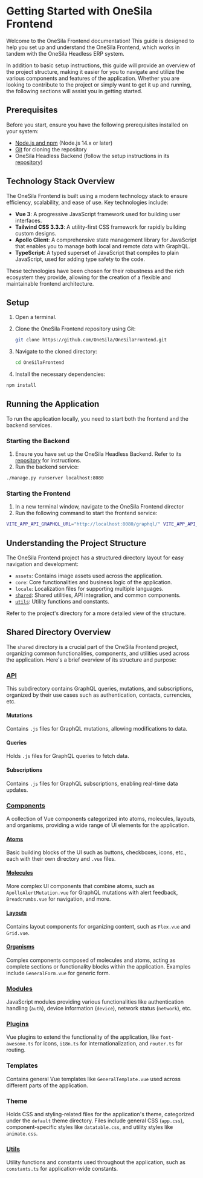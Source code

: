# Getting Started with OneSila Frontend

Welcome to the OneSila Frontend documentation! This guide is designed to help you set up and understand the OneSila Frontend, which works in tandem with the OneSila Headless ERP system. 

In addition to basic setup instructions, this guide will provide an overview of the project structure, making it easier for you to navigate and utilize the various components and features of the application. Whether you are looking to contribute to the project or simply want to get it up and running, the following sections will assist you in getting started.

## Prerequisites

Before you start, ensure you have the following prerequisites installed on your system:

- [Node.js and npm](https://nodejs.org/en/download/) (Node.js 14.x or later)
- [Git](https://git-scm.com/downloads) for cloning the repository
- OneSila Headless Backend (follow the setup instructions in its [repository](https://github.com/OneSila/OneSilaHeadless))

## Technology Stack Overview

The OneSila Frontend is built using a modern technology stack to ensure efficiency, scalability, and ease of use. Key technologies include:

- **Vue 3**: A progressive JavaScript framework used for building user interfaces.
- **Tailwind CSS 3.3.3**: A utility-first CSS framework for rapidly building custom designs.
- **Apollo Client**: A comprehensive state management library for JavaScript that enables you to manage both local and remote data with GraphQL.
- **TypeScript**: A typed superset of JavaScript that compiles to plain JavaScript, used for adding type safety to the code.

These technologies have been chosen for their robustness and the rich ecosystem they provide, allowing for the creation of a flexible and maintainable frontend architecture.

## Setup

1. Open a terminal.
2. Clone the OneSila Frontend repository using Git:

    ```bash
    git clone https://github.com/OneSila/OneSilaFrontend.git
    ```

3. Navigate to the cloned directory:

    ```bash
    cd OneSilaFrontend
    ```

4. Install the necessary dependencies:

```bash
npm install
```

## Running the Application

To run the application locally, you need to start both the frontend and the backend services.

### Starting the Backend

1. Ensure you have set up the OneSila Headless Backend. Refer to its [repository](https://github.com/OneSila/OneSilaHeadless) for instructions.
2. Run the backend service:

```bash
./manage.py runserver localhost:8080
```

### Starting the Frontend

1. In a new terminal window, navigate to the OneSila Frontend director
2. Run the following command to start the frontend service:

```bash
VITE_APP_API_GRAPHQL_URL="http://localhost:8080/graphql/" VITE_APP_API_GRAPHQL_WEBSOCKET_URL="ws://localhost:8080/graphql/" npm run dev
```


## Understanding the Project Structure

The OneSila Frontend project has a structured directory layout for easy navigation and development:

- `assets`: Contains image assets used across the application.
- `core`: Core functionalities and business logic of the application.
- `locale`: Localization files for supporting multiple languages.
- [`shared`](./shared_utilities/index.md): Shared utilities, API integration, and common components.
- [`utils`](./utils.md): Utility functions and constants.

Refer to the project's directory for a more detailed view of the structure.


## Shared Directory Overview

The `shared` directory is a crucial part of the OneSila Frontend project, organizing common functionalities, components, and utilities used across the application. Here's a brief overview of its structure and purpose:

### [API](./api.md)
This subdirectory contains GraphQL queries, mutations, and subscriptions, organized by their use cases such as authentication, contacts, currencies, etc.

#### Mutations
Contains `.js` files for GraphQL mutations, allowing modifications to data.

#### Queries
Holds `.js` files for GraphQL queries to fetch data.

#### Subscriptions
Contains `.js` files for GraphQL subscriptions, enabling real-time data updates.

### [Components](./shared_utilities/components/index.md)
A collection of Vue components categorized into atoms, molecules, layouts, and organisms, providing a wide range of UI elements for the application.

#### [Atoms](./shared_utilities/components/atoms/index.md)
Basic building blocks of the UI such as buttons, checkboxes, icons, etc., each with their own directory and `.vue` files.

#### [Molecules](./shared_utilities/components/molecules/index.md)
More complex UI components that combine atoms, such as `ApolloAlertMutation.vue` for GraphQL mutations with alert feedback, `Breadcrumbs.vue` for navigation, and more.

#### [Layouts](./shared_utilities/components/layouts/index.md)
Contains layout components for organizing content, such as `Flex.vue` and `Grid.vue`.

#### [Organisms](./shared_utilities/components/organisms/index.md)
Complex components composed of molecules and atoms, acting as complete sections or functionality blocks within the application. Examples include `GeneralForm.vue` for generic form.

### [Modules](./shared_utilities/modules/index.md)
JavaScript modules providing various functionalities like authentication handling (`auth`), device information (`device`), network status (`network`), etc.

### [Plugins](./shared_utilities/plugins/index.md)
Vue plugins to extend the functionality of the application, like `font-awesome.ts` for icons, `i18n.ts` for internationalization, and `router.ts` for routing.

### Templates
Contains general Vue templates like `GeneralTemplate.vue` used across different parts of the application.

### Theme
Holds CSS and styling-related files for the application's theme, categorized under the `default` theme directory. Files include general CSS (`app.css`), component-specific styles like `datatable.css`, and utility styles like `animate.css`.

### [Utils](./utils.md)
Utility functions and constants used throughout the application, such as `constants.ts` for application-wide constants.